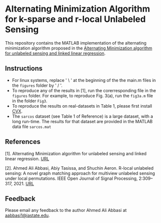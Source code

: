 # Alternating Minimization Algorithm for k-sparse and r-local Unlabeled Sensing
This repository contains the MATLAB implementation of the alternating minimization algorithm proposed in the [Alternating Minimization algorithm for unlabeled sensing and
linked linear regression](https://arxiv.org/pdf/2211.07621).

## Instructions
* For linux systems, replace ' \ ' at the beginning of the the main.m files in the `figures` folder by ' / '.
* To reproduce any of the results in [1], run the corerresponding file in the `figures` folder. For example, to reproduce Fig. 3(a), run  the `fig3a.m` file in the folder `Fig3`. 
* To reproduce the results on real-datasets in Table 1, please first install [CVX](https://cvxr.com/cvx/).
* The `sarcos` dataset (see Table 1 of Reference) is a large dataset, with a long run-time. The results for that dataset are provided in the MATLAB data file `sarcos.mat`

## References
[1].  Alternating Minimization algorithm for unlabeled sensing and linked linear regression. [URL](https://arxiv.org/pdf/2211.07621)

[2]. Ahmed Ali Abbasi, Abiy Tasissa, and Shuchin Aeron. R-local unlabeled sensing: A novel graph matching approach for multiview unlabeled sensing under local permutations. IEEE Open Journal of Signal Processing, 2:309–317, 2021.
[URL](https://ieeexplore.ieee.org/document/9440727)


## Feedback
Please email any feedback to the author Ahmed Ali Abbasi at aabbasi1@iastate.edu.
